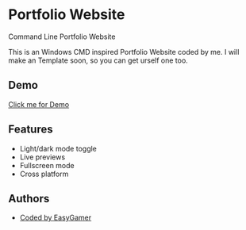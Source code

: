 # Portfolio Website
Command Line Portfolio Website

This is an Windows CMD inspired Portfolio Website coded by me. I will make an Template soon, so you can get urself one too. 




## Demo

[Click me for Demo](https://github.com/EasyGamer699)



## Features

- Light/dark mode toggle
- Live previews
- Fullscreen mode
- Cross platform


## Authors
- [Coded by EasyGamer](https://github.com/EasyGamer699)

